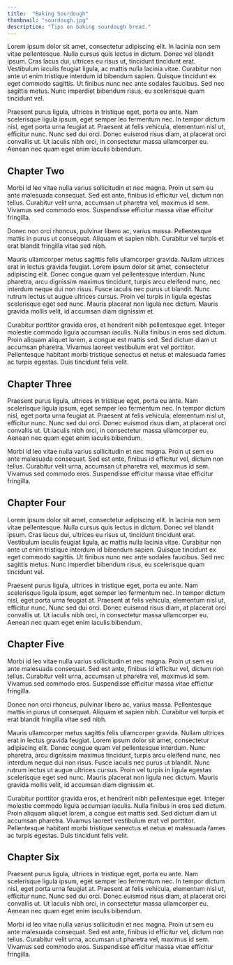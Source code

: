 ```yaml
---
title:  "Baking Sourdough"
thumbnail: "sourdough.jpg"
description: "Tips on baking sourdough bread."
---
```


Lorem ipsum dolor sit amet, consectetur adipiscing elit. In lacinia non sem vitae pellentesque. Nulla cursus quis lectus in dictum. Donec vel blandit ipsum. Cras lacus dui, ultrices eu risus ut, tincidunt tincidunt erat. Vestibulum iaculis feugiat ligula, ac mattis nulla lacinia vitae. Curabitur non ante ut enim tristique interdum id bibendum sapien. Quisque tincidunt ex eget commodo sagittis. Ut finibus nunc nec ante sodales faucibus. Sed nec sagittis metus. Nunc imperdiet bibendum risus, eu scelerisque quam tincidunt vel.

Praesent purus ligula, ultrices in tristique eget, porta eu ante. Nam scelerisque ligula ipsum, eget semper leo fermentum nec. In tempor dictum nisl, eget porta urna feugiat at. Praesent at felis vehicula, elementum nisl ut, efficitur nunc. Nunc sed dui orci. Donec euismod risus diam, at placerat orci convallis ut. Ut iaculis nibh orci, in consectetur massa ullamcorper eu. Aenean nec quam eget enim iaculis bibendum.

## Chapter Two

Morbi id leo vitae nulla varius sollicitudin et nec magna. Proin ut sem eu ante malesuada consequat. Sed est ante, finibus id efficitur vel, dictum non tellus. Curabitur velit urna, accumsan ut pharetra vel, maximus id sem. Vivamus sed commodo eros. Suspendisse efficitur massa vitae efficitur fringilla.

Donec non orci rhoncus, pulvinar libero ac, varius massa. Pellentesque mattis in purus ut consequat. Aliquam et sapien nibh. Curabitur vel turpis et erat blandit fringilla vitae sed nibh.

Mauris ullamcorper metus sagittis felis ullamcorper gravida. Nullam ultrices erat in lectus gravida feugiat. Lorem ipsum dolor sit amet, consectetur adipiscing elit. Donec congue quam vel pellentesque interdum. Nunc pharetra, arcu dignissim maximus tincidunt, turpis arcu eleifend nunc, nec interdum neque dui non risus. Fusce iaculis nec purus ut blandit. Nunc rutrum lectus ut augue ultrices cursus. Proin vel turpis in ligula egestas scelerisque eget sed nunc. Mauris placerat non ligula nec dictum. Mauris gravida mollis velit, id accumsan diam dignissim et.

Curabitur porttitor gravida eros, et hendrerit nibh pellentesque eget. Integer molestie commodo ligula accumsan iaculis. Nulla finibus in eros sed dictum. Proin aliquam aliquet lorem, a congue est mattis sed. Sed dictum diam ut accumsan pharetra. Vivamus laoreet vestibulum erat vel porttitor. Pellentesque habitant morbi tristique senectus et netus et malesuada fames ac turpis egestas. Duis tincidunt felis velit.

## Chapter Three

Praesent purus ligula, ultrices in tristique eget, porta eu ante. Nam scelerisque ligula ipsum, eget semper leo fermentum nec. In tempor dictum nisl, eget porta urna feugiat at. Praesent at felis vehicula, elementum nisl ut, efficitur nunc. Nunc sed dui orci. Donec euismod risus diam, at placerat orci convallis ut. Ut iaculis nibh orci, in consectetur massa ullamcorper eu. Aenean nec quam eget enim iaculis bibendum.

Morbi id leo vitae nulla varius sollicitudin et nec magna. Proin ut sem eu ante malesuada consequat. Sed est ante, finibus id efficitur vel, dictum non tellus. Curabitur velit urna, accumsan ut pharetra vel, maximus id sem. Vivamus sed commodo eros. Suspendisse efficitur massa vitae efficitur fringilla.

## Chapter Four

Lorem ipsum dolor sit amet, consectetur adipiscing elit. In lacinia non sem vitae pellentesque. Nulla cursus quis lectus in dictum. Donec vel blandit ipsum. Cras lacus dui, ultrices eu risus ut, tincidunt tincidunt erat. Vestibulum iaculis feugiat ligula, ac mattis nulla lacinia vitae. Curabitur non ante ut enim tristique interdum id bibendum sapien. Quisque tincidunt ex eget commodo sagittis. Ut finibus nunc nec ante sodales faucibus. Sed nec sagittis metus. Nunc imperdiet bibendum risus, eu scelerisque quam tincidunt vel.

Praesent purus ligula, ultrices in tristique eget, porta eu ante. Nam scelerisque ligula ipsum, eget semper leo fermentum nec. In tempor dictum nisl, eget porta urna feugiat at. Praesent at felis vehicula, elementum nisl ut, efficitur nunc. Nunc sed dui orci. Donec euismod risus diam, at placerat orci convallis ut. Ut iaculis nibh orci, in consectetur massa ullamcorper eu. Aenean nec quam eget enim iaculis bibendum.

## Chapter Five

Morbi id leo vitae nulla varius sollicitudin et nec magna. Proin ut sem eu ante malesuada consequat. Sed est ante, finibus id efficitur vel, dictum non tellus. Curabitur velit urna, accumsan ut pharetra vel, maximus id sem. Vivamus sed commodo eros. Suspendisse efficitur massa vitae efficitur fringilla.

Donec non orci rhoncus, pulvinar libero ac, varius massa. Pellentesque mattis in purus ut consequat. Aliquam et sapien nibh. Curabitur vel turpis et erat blandit fringilla vitae sed nibh.

Mauris ullamcorper metus sagittis felis ullamcorper gravida. Nullam ultrices erat in lectus gravida feugiat. Lorem ipsum dolor sit amet, consectetur adipiscing elit. Donec congue quam vel pellentesque interdum. Nunc pharetra, arcu dignissim maximus tincidunt, turpis arcu eleifend nunc, nec interdum neque dui non risus. Fusce iaculis nec purus ut blandit. Nunc rutrum lectus ut augue ultrices cursus. Proin vel turpis in ligula egestas scelerisque eget sed nunc. Mauris placerat non ligula nec dictum. Mauris gravida mollis velit, id accumsan diam dignissim et.

Curabitur porttitor gravida eros, et hendrerit nibh pellentesque eget. Integer molestie commodo ligula accumsan iaculis. Nulla finibus in eros sed dictum. Proin aliquam aliquet lorem, a congue est mattis sed. Sed dictum diam ut accumsan pharetra. Vivamus laoreet vestibulum erat vel porttitor. Pellentesque habitant morbi tristique senectus et netus et malesuada fames ac turpis egestas. Duis tincidunt felis velit.

## Chapter Six

Praesent purus ligula, ultrices in tristique eget, porta eu ante. Nam scelerisque ligula ipsum, eget semper leo fermentum nec. In tempor dictum nisl, eget porta urna feugiat at. Praesent at felis vehicula, elementum nisl ut, efficitur nunc. Nunc sed dui orci. Donec euismod risus diam, at placerat orci convallis ut. Ut iaculis nibh orci, in consectetur massa ullamcorper eu. Aenean nec quam eget enim iaculis bibendum.

Morbi id leo vitae nulla varius sollicitudin et nec magna. Proin ut sem eu ante malesuada consequat. Sed est ante, finibus id efficitur vel, dictum non tellus. Curabitur velit urna, accumsan ut pharetra vel, maximus id sem. Vivamus sed commodo eros. Suspendisse efficitur massa vitae efficitur fringilla.
